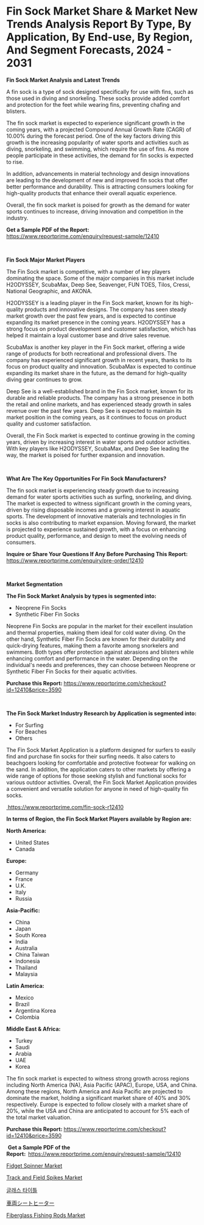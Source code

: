 <p><h1>Fin Sock Market Share & Market New Trends Analysis Report By Type, By Application, By End-use, By Region, And Segment Forecasts, 2024 - 2031</h1></p><p><strong>Fin Sock Market Analysis and Latest Trends</strong></p>
<p><p>A fin sock is a type of sock designed specifically for use with fins, such as those used in diving and snorkeling. These socks provide added comfort and protection for the feet while wearing fins, preventing chafing and blisters.</p><p>The fin sock market is expected to experience significant growth in the coming years, with a projected Compound Annual Growth Rate (CAGR) of 10.00% during the forecast period. One of the key factors driving this growth is the increasing popularity of water sports and activities such as diving, snorkeling, and swimming, which require the use of fins. As more people participate in these activities, the demand for fin socks is expected to rise.</p><p>In addition, advancements in material technology and design innovations are leading to the development of new and improved fin socks that offer better performance and durability. This is attracting consumers looking for high-quality products that enhance their overall aquatic experience.</p><p>Overall, the fin sock market is poised for growth as the demand for water sports continues to increase, driving innovation and competition in the industry.</p></p>
<p><strong>Get a Sample PDF of the Report:&nbsp;</strong> <a href="https://www.reportprime.com/enquiry/request-sample/12410">https://www.reportprime.com/enquiry/request-sample/12410</a></p>
<p>&nbsp;</p>
<p><strong>Fin Sock Major Market Players</strong></p>
<p><p>The Fin Sock market is competitive, with a number of key players dominating the space. Some of the major companies in this market include H2ODYSSEY, ScubaMax, Deep See, Seavenger, FUN TOES, Tilos, Cressi, National Geographic, and AKONA.</p><p>H2ODYSSEY is a leading player in the Fin Sock market, known for its high-quality products and innovative designs. The company has seen steady market growth over the past few years, and is expected to continue expanding its market presence in the coming years. H2ODYSSEY has a strong focus on product development and customer satisfaction, which has helped it maintain a loyal customer base and drive sales revenue.</p><p>ScubaMax is another key player in the Fin Sock market, offering a wide range of products for both recreational and professional divers. The company has experienced significant growth in recent years, thanks to its focus on product quality and innovation. ScubaMax is expected to continue expanding its market share in the future, as the demand for high-quality diving gear continues to grow.</p><p>Deep See is a well-established brand in the Fin Sock market, known for its durable and reliable products. The company has a strong presence in both the retail and online markets, and has experienced steady growth in sales revenue over the past few years. Deep See is expected to maintain its market position in the coming years, as it continues to focus on product quality and customer satisfaction.</p><p>Overall, the Fin Sock market is expected to continue growing in the coming years, driven by increasing interest in water sports and outdoor activities. With key players like H2ODYSSEY, ScubaMax, and Deep See leading the way, the market is poised for further expansion and innovation.</p></p>
<p>&nbsp;</p>
<p><strong>What Are The Key Opportunities For Fin Sock Manufacturers?</strong></p>
<p><p>The fin sock market is experiencing steady growth due to increasing demand for water sports activities such as surfing, snorkeling, and diving. The market is expected to witness significant growth in the coming years, driven by rising disposable incomes and a growing interest in aquatic sports. The development of innovative materials and technologies in fin socks is also contributing to market expansion. Moving forward, the market is projected to experience sustained growth, with a focus on enhancing product quality, performance, and design to meet the evolving needs of consumers.</p></p>
<p><strong>Inquire or Share Your Questions If Any Before Purchasing This Report:</strong> <a href="https://www.reportprime.com/enquiry/pre-order/12410">https://www.reportprime.com/enquiry/pre-order/12410</a></p>
<p>&nbsp;</p>
<p><strong>Market Segmentation</strong></p>
<p><strong>The Fin Sock Market Analysis by types is segmented into:</strong></p>
<p><ul><li>Neoprene Fin Socks</li><li>Synthetic Fiber Fin Socks</li></ul></p>
<p><p>Neoprene Fin Socks are popular in the market for their excellent insulation and thermal properties, making them ideal for cold water diving. On the other hand, Synthetic Fiber Fin Socks are known for their durability and quick-drying features, making them a favorite among snorkelers and swimmers. Both types offer protection against abrasions and blisters while enhancing comfort and performance in the water. Depending on the individual's needs and preferences, they can choose between Neoprene or Synthetic Fiber Fin Socks for their aquatic activities.</p></p>
<p><strong>Purchase this Report:&nbsp;</strong><a href="https://www.reportprime.com/checkout?id=12410&price=3590">https://www.reportprime.com/checkout?id=12410&price=3590</a></p>
<p>&nbsp;</p>
<p><strong>The Fin Sock Market Industry Research by Application is segmented into:</strong></p>
<p><ul><li>For Surfing</li><li>For Beaches</li><li>Others</li></ul></p>
<p><p>The Fin Sock Market Application is a platform designed for surfers to easily find and purchase fin socks for their surfing needs. It also caters to beachgoers looking for comfortable and protective footwear for walking on the sand. In addition, the application caters to other markets by offering a wide range of options for those seeking stylish and functional socks for various outdoor activities. Overall, the Fin Sock Market Application provides a convenient and versatile solution for anyone in need of high-quality fin socks.</p></p>
<p><a href="https://www.reportprime.com/fin-sock-r12410">&nbsp;https://www.reportprime.com/fin-sock-r12410</a></p>
<p><strong>In terms of Region, the Fin Sock Market Players available by Region are:</strong></p>
<p>
    <p> <strong> North America: </strong>
        <ul>
            <li>United States</li>
            <li>Canada</li>
        </ul>
        </p> 
    <p> <strong> Europe: </strong>
        <ul>
            <li>Germany</li>
            <li>France</li>
            <li>U.K.</li>
            <li>Italy</li>
            <li>Russia</li>
        </ul>
        </p> 
    <p> <strong> Asia-Pacific: </strong>
        <ul>
            <li>China</li>
            <li>Japan</li>
            <li>South Korea</li>
            <li>India</li>
            <li>Australia</li>
            <li>China Taiwan</li>
            <li>Indonesia</li>
            <li>Thailand</li>
            <li>Malaysia</li>
        </ul>
        </p> 
    <p> <strong> Latin America: </strong>
        <ul>
            <li>Mexico</li>
            <li>Brazil</li>
            <li>Argentina Korea</li>
            <li>Colombia</li>
        </ul>
        </p> 
    <p> <strong> Middle East & Africa: </strong>
        <ul>
            <li>Turkey</li>
            <li>Saudi</li>
            <li>Arabia</li>
            <li>UAE</li>
            <li>Korea</li>
        </ul>
    </p>
    </p>
<p><p>The fin sock market is expected to witness strong growth across regions including North America (NA), Asia Pacific (APAC), Europe, USA, and China. Among these regions, North America and Asia Pacific are projected to dominate the market, holding a significant market share of 40% and 30% respectively. Europe is expected to follow closely with a market share of 20%, while the USA and China are anticipated to account for 5% each of the total market valuation.</p></p>
<p><strong>Purchase this Report: </strong><a href="https://www.reportprime.com/checkout?id=12410&price=3590">https://www.reportprime.com/checkout?id=12410&price=3590</a></p>
<p>&nbsp;<strong>Get a Sample PDF of the Report:&nbsp;&nbsp;</strong><a href="https://www.reportprime.com/enquiry/request-sample/12410">https://www.reportprime.com/enquiry/request-sample/12410</a></p>
<p><strong></strong></p>
<p><p><a href="https://github.com/Whitneyboyettebo9kiw7yr13/Market-Research-Report-List-2/blob/main/fidget-spinner-market.md">Fidget Spinner Market</a></p><p><a href="https://issuu.com/reportprime-2/docs/track-and-field-spikes-market-size-2030.pptx">Track and Field Spikes Market</a></p><p><a href="https://github.com/Elenrrera7685/Market-Research-Report-List-1/blob/main/915956068082.md">글래스 타이틀</a></p><p><a href="https://github.com/adcxff01450218/Market-Research-Report-List-2/blob/main/139890270496.md">車両シートヒーター</a></p><p><a href="https://github.com/sonuprakash1/Market-Research-Report-List-2/blob/main/fiberglass-fishing-rods-market.md">Fiberglass Fishing Rods Market</a></p></p>